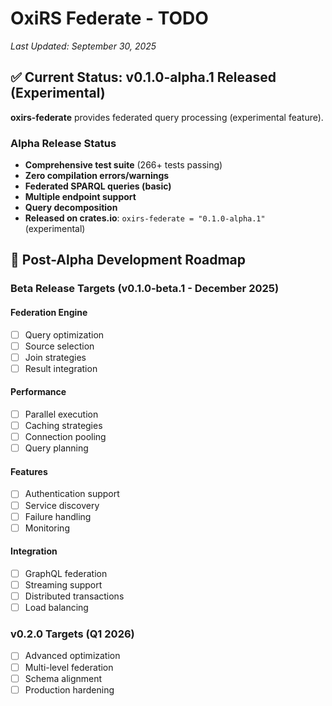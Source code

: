 # OxiRS Federate - TODO

*Last Updated: September 30, 2025*

## ✅ Current Status: v0.1.0-alpha.1 Released (Experimental)

**oxirs-federate** provides federated query processing (experimental feature).

### Alpha Release Status
- **Comprehensive test suite** (266+ tests passing)
- **Zero compilation errors/warnings**
- **Federated SPARQL queries (basic)**
- **Multiple endpoint support**
- **Query decomposition**
- **Released on crates.io**: `oxirs-federate = "0.1.0-alpha.1"` (experimental)

## 🎯 Post-Alpha Development Roadmap

### Beta Release Targets (v0.1.0-beta.1 - December 2025)

#### Federation Engine
- [ ] Query optimization
- [ ] Source selection
- [ ] Join strategies
- [ ] Result integration

#### Performance
- [ ] Parallel execution
- [ ] Caching strategies
- [ ] Connection pooling
- [ ] Query planning

#### Features
- [ ] Authentication support
- [ ] Service discovery
- [ ] Failure handling
- [ ] Monitoring

#### Integration
- [ ] GraphQL federation
- [ ] Streaming support
- [ ] Distributed transactions
- [ ] Load balancing

### v0.2.0 Targets (Q1 2026)
- [ ] Advanced optimization
- [ ] Multi-level federation
- [ ] Schema alignment
- [ ] Production hardening
